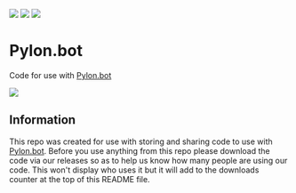 [![](https://img.shields.io/badge/types-Flow%20%7C%20TypeScript-blue)]()
[![](https://img.shields.io/github/downloads/New-Horizon-Network/Pylon-Bot/total)](https://github.com/New-Horizon-Network/Pylon-Bot/releases)
[![](https://discordapp.com/api/guilds/765992820841513050/widget.png?style=shield)](https://discord.gg/neb8Avfsgg)

# Pylon.bot
Code for use with [Pylon.bot](https://Pylon.bot)

![](https://raw.githubusercontent.com/New-Horizon-Network/Pylon-Bot/master/images/Screenshot_2020-11-01_02-25-13.png)

## Information


This repo was created for use with storing and sharing code to use with [Pylon.bot](https://Pylon.bot).
Before you use anything from this repo please download the code via our releases so as to help us know how many people are using our code. This won't display who uses it but it will add to the downloads counter at the top of this README file.